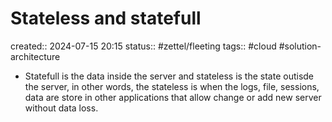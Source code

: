 # Stateless and statefull
created:: 2024-07-15 20:15
status:: #zettel/fleeting
tags:: #cloud #solution-architecture

-  Statefull is the data inside the server and stateless is the state outisde the server, in other words, the stateless is when the logs, file, sessions, data are store in other applications that allow change or add new server without data loss.

